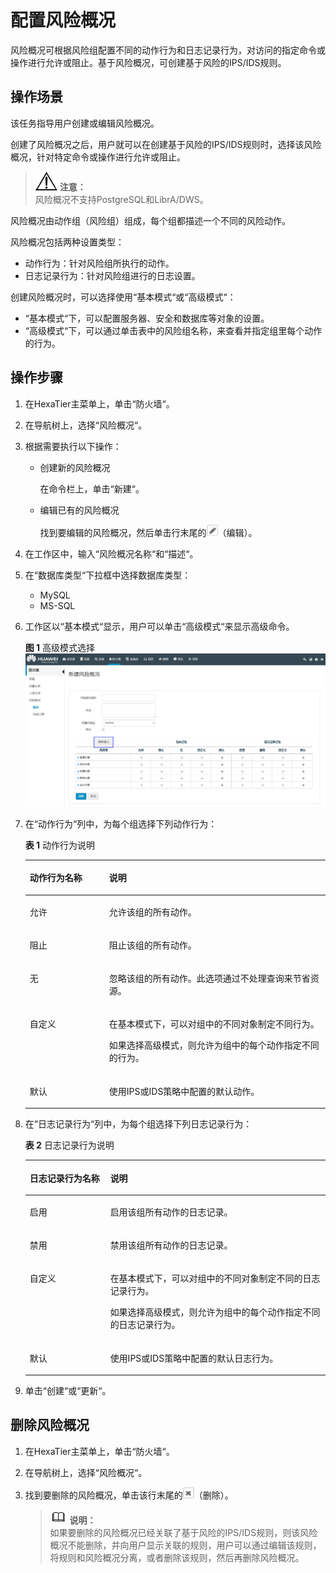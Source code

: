 # 配置风险概况<a name="ZH-CN_TOPIC_0111166352"></a>

风险概况可根据风险组配置不同的动作行为和日志记录行为，对访问的指定命令或操作进行允许或阻止。基于风险概况，可创建基于风险的IPS/IDS规则。

## 操作场景<a name="zh-cn_topic_0110575026_section27234667153559"></a>

该任务指导用户创建或编辑风险概况。

创建了风险概况之后，用户就可以在创建基于风险的IPS/IDS规则时，选择该风险概况，针对特定命令或操作进行允许或阻止。

>![](public_sys-resources/icon-notice.gif) **注意：**   
>风险概况不支持PostgreSQL和LibrA/DWS。  

风险概况由动作组（风险组）组成，每个组都描述一个不同的风险动作。

风险概况包括两种设置类型：

-   动作行为：针对风险组所执行的动作。
-   日志记录行为：针对风险组进行的日志设置。

创建风险概况时，可以选择使用“基本模式“或“高级模式“：

-   “基本模式“下，可以配置服务器、安全和数据库等对象的设置。
-   “高级模式“下，可以通过单击表中的风险组名称，来查看并指定组里每个动作的行为。

## 操作步骤<a name="zh-cn_topic_0110575026_section1579417314189"></a>

1.  在HexaTier主菜单上，单击“防火墙“。
2.  在导航树上，选择“风险概况“。
3.  根据需要执行以下操作：
    -   创建新的风险概况

        在命令栏上，单击“新建“。

    -   编辑已有的风险概况

        找到要编辑的风险概况，然后单击行末尾的![](figures/编辑.png)（编辑）。


4.  在工作区中，输入“风险概况名称“和“描述“。
5.  在“数据库类型“下拉框中选择数据库类型：
    -   MySQL
    -   MS-SQL

6.  工作区以“基本模式“显示，用户可以单击“高级模式“来显示高级命令。

    **图 1**  高级模式选择<a name="zh-cn_topic_0110575026_fig15378139175420"></a>  
    ![](figures/高级模式选择.png "高级模式选择")

7.  在“动作行为“列中，为每个组选择下列动作行为：

    **表 1**  动作行为说明

    <a name="zh-cn_topic_0110575026_table73115491545"></a>
    <table><thead align="left"><tr id="zh-cn_topic_0110575026_row93214497540"><th class="cellrowborder" valign="top" width="26.46%" id="mcps1.2.3.1.1"><p id="zh-cn_topic_0110575026_p1732144945419"><a name="zh-cn_topic_0110575026_p1732144945419"></a><a name="zh-cn_topic_0110575026_p1732144945419"></a>动作行为名称</p>
    </th>
    <th class="cellrowborder" valign="top" width="73.54%" id="mcps1.2.3.1.2"><p id="zh-cn_topic_0110575026_p33210498549"><a name="zh-cn_topic_0110575026_p33210498549"></a><a name="zh-cn_topic_0110575026_p33210498549"></a>说明</p>
    </th>
    </tr>
    </thead>
    <tbody><tr id="zh-cn_topic_0110575026_row13321349105419"><td class="cellrowborder" valign="top" width="26.46%" headers="mcps1.2.3.1.1 "><p id="zh-cn_topic_0110575026_p5321049185419"><a name="zh-cn_topic_0110575026_p5321049185419"></a><a name="zh-cn_topic_0110575026_p5321049185419"></a>允许</p>
    </td>
    <td class="cellrowborder" valign="top" width="73.54%" headers="mcps1.2.3.1.2 "><p id="zh-cn_topic_0110575026_p6321649155414"><a name="zh-cn_topic_0110575026_p6321649155414"></a><a name="zh-cn_topic_0110575026_p6321649155414"></a>允许该组的所有动作。</p>
    </td>
    </tr>
    <tr id="zh-cn_topic_0110575026_row63294915414"><td class="cellrowborder" valign="top" width="26.46%" headers="mcps1.2.3.1.1 "><p id="zh-cn_topic_0110575026_p1532104935419"><a name="zh-cn_topic_0110575026_p1532104935419"></a><a name="zh-cn_topic_0110575026_p1532104935419"></a>阻止</p>
    </td>
    <td class="cellrowborder" valign="top" width="73.54%" headers="mcps1.2.3.1.2 "><p id="zh-cn_topic_0110575026_p2321949105411"><a name="zh-cn_topic_0110575026_p2321949105411"></a><a name="zh-cn_topic_0110575026_p2321949105411"></a>阻止该组的所有动作。</p>
    </td>
    </tr>
    <tr id="zh-cn_topic_0110575026_row93211496547"><td class="cellrowborder" valign="top" width="26.46%" headers="mcps1.2.3.1.1 "><p id="zh-cn_topic_0110575026_p33224910541"><a name="zh-cn_topic_0110575026_p33224910541"></a><a name="zh-cn_topic_0110575026_p33224910541"></a>无</p>
    </td>
    <td class="cellrowborder" valign="top" width="73.54%" headers="mcps1.2.3.1.2 "><p id="zh-cn_topic_0110575026_p932104911547"><a name="zh-cn_topic_0110575026_p932104911547"></a><a name="zh-cn_topic_0110575026_p932104911547"></a>忽略该组的所有动作。此选项通过不处理查询来节省资源。</p>
    </td>
    </tr>
    <tr id="zh-cn_topic_0110575026_row143224935412"><td class="cellrowborder" valign="top" width="26.46%" headers="mcps1.2.3.1.1 "><p id="zh-cn_topic_0110575026_p12321249105412"><a name="zh-cn_topic_0110575026_p12321249105412"></a><a name="zh-cn_topic_0110575026_p12321249105412"></a>自定义</p>
    </td>
    <td class="cellrowborder" valign="top" width="73.54%" headers="mcps1.2.3.1.2 "><p id="zh-cn_topic_0110575026_p16404173917616"><a name="zh-cn_topic_0110575026_p16404173917616"></a><a name="zh-cn_topic_0110575026_p16404173917616"></a>在基本模式下，可以对组中的不同对象制定不同行为。</p>
    <p id="zh-cn_topic_0110575026_p6328495540"><a name="zh-cn_topic_0110575026_p6328495540"></a><a name="zh-cn_topic_0110575026_p6328495540"></a>如果选择高级模式，则允许为组中的每个动作指定不同的行为。</p>
    </td>
    </tr>
    <tr id="zh-cn_topic_0110575026_row1332194917540"><td class="cellrowborder" valign="top" width="26.46%" headers="mcps1.2.3.1.1 "><p id="zh-cn_topic_0110575026_p2325490548"><a name="zh-cn_topic_0110575026_p2325490548"></a><a name="zh-cn_topic_0110575026_p2325490548"></a>默认</p>
    </td>
    <td class="cellrowborder" valign="top" width="73.54%" headers="mcps1.2.3.1.2 "><p id="zh-cn_topic_0110575026_p113224995410"><a name="zh-cn_topic_0110575026_p113224995410"></a><a name="zh-cn_topic_0110575026_p113224995410"></a>使用IPS或IDS策略中配置的默认动作。</p>
    </td>
    </tr>
    </tbody>
    </table>

8.  在“日志记录行为“列中，为每个组选择下列日志记录行为：

    **表 2**  日志记录行为说明

    <a name="zh-cn_topic_0110575026_table24071645135514"></a>
    <table><thead align="left"><tr id="zh-cn_topic_0110575026_row3408204515515"><th class="cellrowborder" valign="top" width="26.83%" id="mcps1.2.3.1.1"><p id="zh-cn_topic_0110575026_p640874585513"><a name="zh-cn_topic_0110575026_p640874585513"></a><a name="zh-cn_topic_0110575026_p640874585513"></a>日志记录行为名称</p>
    </th>
    <th class="cellrowborder" valign="top" width="73.17%" id="mcps1.2.3.1.2"><p id="zh-cn_topic_0110575026_p10408154545510"><a name="zh-cn_topic_0110575026_p10408154545510"></a><a name="zh-cn_topic_0110575026_p10408154545510"></a>说明</p>
    </th>
    </tr>
    </thead>
    <tbody><tr id="zh-cn_topic_0110575026_row6408174516559"><td class="cellrowborder" valign="top" width="26.83%" headers="mcps1.2.3.1.1 "><p id="zh-cn_topic_0110575026_p1408104525514"><a name="zh-cn_topic_0110575026_p1408104525514"></a><a name="zh-cn_topic_0110575026_p1408104525514"></a>启用</p>
    </td>
    <td class="cellrowborder" valign="top" width="73.17%" headers="mcps1.2.3.1.2 "><p id="zh-cn_topic_0110575026_p54081645135513"><a name="zh-cn_topic_0110575026_p54081645135513"></a><a name="zh-cn_topic_0110575026_p54081645135513"></a>启用该组所有动作的日志记录。</p>
    </td>
    </tr>
    <tr id="zh-cn_topic_0110575026_row164081345205514"><td class="cellrowborder" valign="top" width="26.83%" headers="mcps1.2.3.1.1 "><p id="zh-cn_topic_0110575026_p540804512555"><a name="zh-cn_topic_0110575026_p540804512555"></a><a name="zh-cn_topic_0110575026_p540804512555"></a>禁用</p>
    </td>
    <td class="cellrowborder" valign="top" width="73.17%" headers="mcps1.2.3.1.2 "><p id="zh-cn_topic_0110575026_p140824518553"><a name="zh-cn_topic_0110575026_p140824518553"></a><a name="zh-cn_topic_0110575026_p140824518553"></a>禁用该组所有动作的日志记录。</p>
    </td>
    </tr>
    <tr id="zh-cn_topic_0110575026_row94087456554"><td class="cellrowborder" valign="top" width="26.83%" headers="mcps1.2.3.1.1 "><p id="zh-cn_topic_0110575026_p194081745185514"><a name="zh-cn_topic_0110575026_p194081745185514"></a><a name="zh-cn_topic_0110575026_p194081745185514"></a>自定义</p>
    </td>
    <td class="cellrowborder" valign="top" width="73.17%" headers="mcps1.2.3.1.2 "><p id="zh-cn_topic_0110575026_p17846204219612"><a name="zh-cn_topic_0110575026_p17846204219612"></a><a name="zh-cn_topic_0110575026_p17846204219612"></a>在基本模式下，可以对组中的不同对象制定不同的日志记录行为。</p>
    <p id="zh-cn_topic_0110575026_p1940894516555"><a name="zh-cn_topic_0110575026_p1940894516555"></a><a name="zh-cn_topic_0110575026_p1940894516555"></a>如果选择高级模式，则允许为组中的每个动作指定不同的日志记录行为。</p>
    </td>
    </tr>
    <tr id="zh-cn_topic_0110575026_row740814595511"><td class="cellrowborder" valign="top" width="26.83%" headers="mcps1.2.3.1.1 "><p id="zh-cn_topic_0110575026_p174081945155516"><a name="zh-cn_topic_0110575026_p174081945155516"></a><a name="zh-cn_topic_0110575026_p174081945155516"></a>默认</p>
    </td>
    <td class="cellrowborder" valign="top" width="73.17%" headers="mcps1.2.3.1.2 "><p id="zh-cn_topic_0110575026_p20408104512559"><a name="zh-cn_topic_0110575026_p20408104512559"></a><a name="zh-cn_topic_0110575026_p20408104512559"></a>使用IPS或IDS策略中配置的默认日志行为。</p>
    </td>
    </tr>
    </tbody>
    </table>

9.  单击“创建“或“更新“。

## 删除风险概况<a name="zh-cn_topic_0110575026_section2026315620192"></a>

1.  在HexaTier主菜单上，单击“防火墙“。
2.  在导航树上，选择“风险概况“。
3.  找到要删除的风险概况，单击该行末尾的![](figures/删除风险.png)（删除）。

    >![](public_sys-resources/icon-note.gif) **说明：**   
    >如果要删除的风险概况已经关联了基于风险的IPS/IDS规则，则该风险概况不能删除，并向用户显示关联的规则，用户可以通过编辑该规则，将规则和风险概况分离，或者删除该规则，然后再删除风险概况。  


